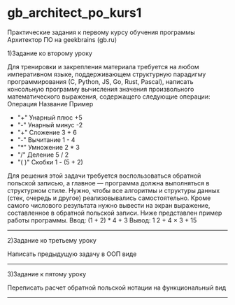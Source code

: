 # gb_architect_po_kurs1
Практические задания к первому курсу обучения программы Архитектор ПО на geekbrains (gb.ru)

1)Задание ко второму уроку

Для тренировки и закрепления материала требуется на любом императивном языке,
поддерживающем структурную парадигму программирования (С, Python, JS, Go, Rust, Pascal),
написать консольную программу вычисления значения произвольного математического выражения, 
содержащего следующие операции:
Операция Название Пример
 - "+" Унарный плюс +5 
 - "-" Унарный минус -2 
 - "+" Сложение 3 + 6 
 - "-" Вычитание 1 - 4 
 - "*" Умножение 2 * 3 
 - "/" Деление 5 / 2 
 - "( )" Скобки 1 - (5 + 2) 
 
Для решения этой задачи требуется воспользоваться обратной польской записью, а главное — программа должна выполняться в структурном стиле.
Нужно, чтобы все алгоритмы и структуры данных (стек, очередь и другое) реализовывались самостоятельно. 
Кроме самого числового результата нужно вывести на экран выражение, составленное в обратной польской записи. 
Ниже представлен пример работы программы.
Ввод: (1 + 2) * 4 + 3
Вывод: 1 2 + 4 × 3 +    15

---------------------------------------------------------------------------------------------------------------------------------------------

2)Задание ко третьему уроку


Написать предыдущую задачу в ООП виде

---------------------------------------------------------------------------------------------------------------------------------------------
3)Задание к пятому уроку


Переписать расчет обратной польской нотации на функциональный вид

---------------------------------------------------------------------------------------------------------------------------------------------
